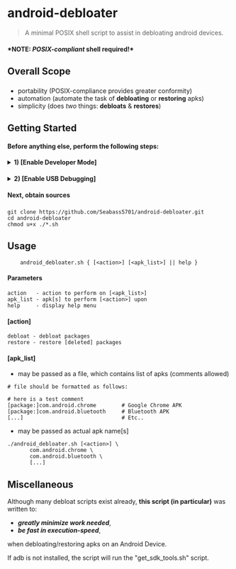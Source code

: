# android-debloater

>A minimal POSIX shell script to assist in debloating android devices.

#### **\*NOTE:  _POSIX-compliant_ shell required!\*** ####
####


## Overall Scope

###
   - portability (POSIX-compliance provides greater conformity)
   - automation (automate the task of <b>debloating</b> or <b>restoring</b> apks)
   - simplicity (does _two_ things: <b>debloats</b> & <b>restores</b>)</b>
###

## Getting Started

#### Before anything else, perform the following steps:

####
<details><summary><b>1) [Enable Developer Mode]</b></summary>
   
   #####
   1) Go into the "Settings" app on your Android Device
   #####
   2) Search for: "Build Number"
   ```
   (usually located somewhere in Settings -> About)
   ```
   #####
   3) Tap "Build Number" 5 times consecutively (agreeing/responding to any prompts as required)
   #####
   <b>After performing these steps, you should receive a notification that Developer Mode was enabled</b>
   ##
   
</details>

####
<details><summary><b>2) [Enable USB Debugging]</b></summary>

   #####
   1) Go into the "Settings" app on your Android Device
   #####
   2) Search for: "Developer Settings"
   ```
   (usually located in the root of the settings menu, otherwise in Settings -> System)
   ```
   #####
   3) Toggle "USB Debugging" to on (continue, if given a warning)
   #####
   <b>IMPORTANT NOTE:</b>
   
   Do not leave USB Debugging on for longer than you intend to keep your device connected!
   ##
   
</details>

#### Next, obtain sources
#####
```shell
git clone https://github.com/Seabass5701/android-debloater.git
cd android-debloater
chmod u+x ./*.sh
```
#####
####
## Usage

```
    android_debloater.sh { [<action>] [<apk_list>] || help }
```

#### Parameters
```shell
action   - action to perform on [<apk_list>]
apk_list - apk[s] to perform [<action>] upon
help     - display help menu
```
#### [action]
```shell
debloat - debloat packages
restore - restore [deleted] packages
```
#### [apk_list]
- may be passed as a file, which contains list of apks (comments allowed)
```shell
# file should be formatted as follows:

# here is a test comment
[package:]com.android.chrome        # Google Chrome APK
[package:]com.android.bluetooth     # Bluetooth APK
[...]                               # Etc..
```

- may be passed as actual apk name[s]
```shell
./android_debloater.sh [<action>] \
       com.android.chrome \
       com.android.bluetooth \
       [...]
```

## Miscellaneous
Although many debloat scripts exist already, <b>this script (in particular)</b> was written to:
- *__greatly minimize work needed__*,
- *__be fast in execution-speed__*,

when debloating/restoring apks on an Android Device.

If adb is not installed, the script will run the "get_sdk_tools.sh" script.
